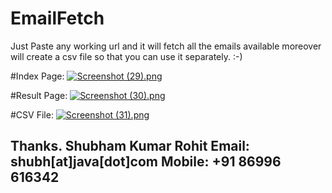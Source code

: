 # EmailFetch
Just Paste any working url and it will fetch all the emails available moreover will create a csv file so that you can use it separately. :-)

#Index Page:
[![Screenshot (29).png](https://s17.postimg.org/s0pneepkv/Screenshot_29.png)](https://postimg.org/image/o4cbif4l7/)

#Result Page:
[![Screenshot (30).png](https://s1.postimg.org/nqy289xi7/Screenshot_30.png)](https://postimg.org/image/fy7egariz/)

#CSV File:
[![Screenshot (31).png](https://s11.postimg.org/7bd3y2q0j/Screenshot_31.png)](https://postimg.org/image/80vwafqjz/)

Thanks.
Shubham Kumar Rohit
Email: shubh[at]java[dot]com
Mobile: +91 86996 616342
--------------------------
